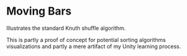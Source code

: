 
Moving Bars
===========

Illustrates the standard Knuth shuffle algorithm.

This is partly a proof of concept for potential sorting algorithms visualizations
and partly a mere artifact of my Unity learning process.
